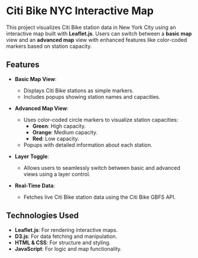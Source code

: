 # Citi Bike NYC Interactive Map

This project visualizes Citi Bike station data in New York City using an interactive map built with **Leaflet.js**. Users can switch between a **basic map** view and an **advanced map** view with enhanced features like color-coded markers based on station capacity.

## Features

- **Basic Map View**: 
  - Displays Citi Bike stations as simple markers.
  - Includes popups showing station names and capacities.

- **Advanced Map View**:
  - Uses color-coded circle markers to visualize station capacities:
    - **Green**: High capacity.
    - **Orange**: Medium capacity.
    - **Red**: Low capacity.
  - Popups with detailed information about each station.

- **Layer Toggle**:
  - Allows users to seamlessly switch between basic and advanced views using a layer control.

- **Real-Time Data**:
  - Fetches live Citi Bike station data using the Citi Bike GBFS API.

## Technologies Used

- **Leaflet.js**: For rendering interactive maps.
- **D3.js**: For data fetching and manipulation.
- **HTML & CSS**: For structure and styling.
- **JavaScript**: For logic and map functionality.
